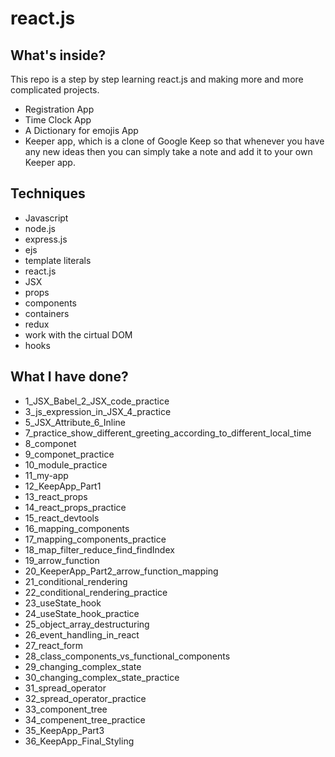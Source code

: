 # react.js

## What's inside?

This repo is a step by step learning react.js and making more and more complicated projects.

- Registration App
- Time Clock App
- A Dictionary for emojis App
- Keeper app, which is a clone of Google Keep so that whenever you have any new ideas then you can simply take a note and add it to your own Keeper app. 


## Techniques

- Javascript
- node.js
- express.js
- ejs
- template literals
- react.js
- JSX
- props
- components
- containers
- redux 
- work with the cirtual DOM
- hooks

## What I have done?

- 1_JSX_Babel_2_JSX_code_practice
- 3_js_expression_in_JSX_4_practice
- 5_JSX_Attribute_6_Inline
- 7_practice_show_different_greeting_according_to_different_local_time
- 8_componet
- 9_componet_practice
- 10_module_practice
- 11_my-app
- 12_KeepApp_Part1
- 13_react_props
- 14_react_props_practice
- 15_react_devtools
- 16_mapping_components
- 17_mapping_components_practice
- 18_map_filter_reduce_find_findIndex
- 19_arrow_function
- 20_KeeperApp_Part2_arrow_function_mapping
- 21_conditional_rendering
- 22_conditional_rendering_practice
- 23_useState_hook
- 24_useState_hook_practice
- 25_object_array_destructuring
- 26_event_handling_in_react
- 27_react_form
- 28_class_components_vs_functional_components
- 29_changing_complex_state
- 30_changing_complex_state_practice
- 31_spread_operator
- 32_spread_operator_practice
- 33_component_tree
- 34_compenent_tree_practice
- 35_KeepApp_Part3
- 36_KeepApp_Final_Styling

